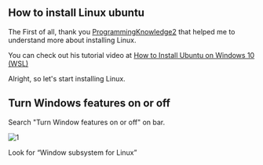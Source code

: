 ## How to install Linux ubuntu
The First of all, thank you [ProgrammingKnowledge2](https://www.youtube.com/watch?v=X-DHaQLrBi8) that helped me to understand more about installing Linux.

You can check out his tutorial video at [How to Install Ubuntu on Windows 10 (WSL)](https://www.youtube.com/watch?v=X-DHaQLrBi8)

Alright, so let's start installing Linux.

## Turn Windows features on or off
Search "Turn Window features on or off" on bar.

![1](https://media.discordapp.net/attachments/1004952240982868100/1004952457308295269/Screenshot_2022-08-05_004926.jpg?width=499&height=406)

Look for “Window subsystem for Linux”
